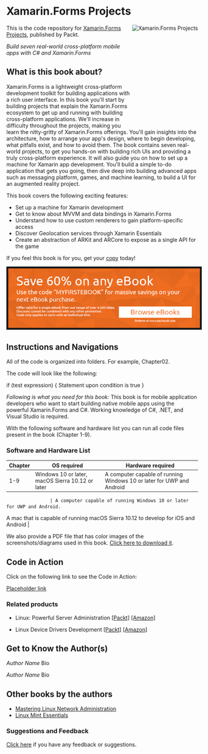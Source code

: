 # Xamarin.Forms Projects

<a href="https://www.packtpub.com/application-development/xamarinforms-projects?utm_source=github&utm_medium=repository&utm_campaign=9781789537505"><img src="https://dz13w8afd47il.cloudfront.net/sites/default/files/imagecache/ppv4_main_book_cover/B11752.png" alt="Xamarin.Forms Projects" height="256px" align="right"></a>

This is the code repository for [Xamarin.Forms Projects](https://www.packtpub.com/application-development/xamarinforms-projects?utm_source=github&utm_medium=repository&utm_campaign=9781789537505), published by Packt.

*Build seven real-world cross-platform mobile apps with C# and Xamarin.Forms*

## What is this book about?
Xamarin.Forms is a lightweight cross-platform development toolkit for building applications with a rich user interface.
In this book you'll start by building projects that explain the Xamarin.Forms ecosystem to get up and running with building cross-platform applications. We'll increase in difficulty throughout the projects, making you learn the nitty-gritty of Xamarin.Forms offerings. You'll gain insights into the architecture, how to arrange your app's design, where to begin developing, what pitfalls exist, and how to avoid them. The book contains seven real-world projects, to get you hands-on with building rich UIs and providing a truly cross-platform experience. It will also guide you on how to set up a machine for Xamarin app development. You'll build a simple to-do application that gets you going, then dive deep into building advanced apps such as messaging platform, games, and machine learning, to build a UI for an augmented reality project.

This book covers the following exciting features: 
* Set up a machine for Xamarin development
* Get to know about MVVM and data bindings in Xamarin.Forms
* Understand how to use custom renderers to gain platform-specific access
* Discover Geolocation services through Xamarin Essentials
* Create an abstraction of ARKit and ARCore to expose as a single API for the game

If you feel this book is for you, get your [copy](https://www.amazon.com/dp/1789537509) today!

<a href="https://www.packtpub.com/?utm_source=github&utm_medium=banner&utm_campaign=GitHubBanner"><img src="https://raw.githubusercontent.com/PacktPublishing/GitHub/master/GitHub.png" 
alt="https://www.packtpub.com/" border="5" /></a>


## Instructions and Navigations
All of the code is organized into folders. For example, Chapter02.

The code will look like the following:

if (test expression)
{
  Statement upon condition is true
}


*Following is what you need for this book:*
This book is for mobile application developers who want to start building native mobile apps using the powerful Xamarin.Forms and C#. Working knowledge of C#, .NET, and Visual Studio is required.

With the following software and hardware list you can run all code files present in the book (Chapter 1-9).

### Software and Hardware List

| Chapter  | OS required                                     | Hardware required                        |
| -------- | ------------------------------                  | -----------------------------------  |
| 1-9      | Windows 10 or later, macOS Sierra 10.12 or later|A computer capable of running Windows 10 or later for UWP and Android          

                    | A computer capable of running Windows 10 or later for UWP and Android.

A mac that is capable of running macOS Sierra 10.12 to develop for iOS and Android |



We also provide a PDF file that has color images of the screenshots/diagrams used in this book. [Click here to download it](https://www.packtpub.com/sites/default/files/downloads/9781789537505_ColorImages.pdf).

## Code in Action

Click on the following link to see the Code in Action:

[Placeholder link](www.youtube.com/URL)

### Related products <Other books you may enjoy>
* Linux: Powerful Server Administration [[Packt]](https://www.packtpub.com/networking-and-servers/linux-powerful-server-administration?utm_source=github&utm_medium=repository&utm_campaign=9781788293778) [[Amazon]](https://www.amazon.com/dp/1788293770)

* Linux Device Drivers Development [[Packt]](https://www.packtpub.com/networking-and-servers/linux-device-drivers-development?utm_source=github&utm_medium=repository&utm_campaign=9781785280009) [[Amazon]](https://www.amazon.com/dp/1788293770)

## Get to Know the Author(s)
*Author Name*
Bio

*Author Name*
Bio


## Other books by the authors
* [Mastering Linux Network Administration](https://www.packtpub.com/networking-and-servers/mastering-linux-network-administration?utm_source=github&utm_medium=repository&utm_campaign=9781784399597)
* [Linux Mint Essentials](https://www.packtpub.com/networking-and-servers/linux-mint-essentials?utm_source=github&utm_medium=repository&utm_campaign=9781782168157)

### Suggestions and Feedback
[Click here](https://docs.google.com/forms/d/e/1FAIpQLSdy7dATC6QmEL81FIUuymZ0Wy9vH1jHkvpY57OiMeKGqib_Ow/viewform) if you have any feedback or suggestions.

